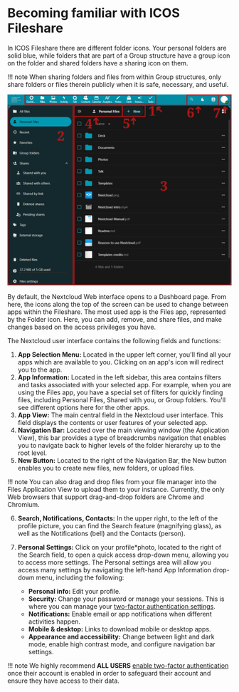 # Becoming familiar with ICOS Fileshare

In ICOS Fileshare there are different folder icons. Your personal folders are
solid blue, while folders that are part of a Group structure have a group icon
on the folder and shared folders have a sharing icon on them. 

!!! note 
    When sharing folders and files from within Group structures, only share
    folders or files therein publicly when it is safe, necessary, and useful.

![Labeled screenshot of the Nextcloud user interface](img/basics.png)

By default, the Nextcloud Web interface opens to a Dashboard page. From here,
the icons along the top of the screen can be used to change between apps within
the Fileshare. The most used app is the Files app, represented by the Folder
icon. Here, you can add, remove, and share files, and make changes based on the
access privileges you have.

The Nextcloud user interface contains the following fields and functions:

1. **App Selection Menu:** Located in the upper left corner, you'll find all
   your apps which are available to you. Clicking on an app's icon will redirect
   you to the app.
2. **App Information:**  Located in the left sidebar, this area contains filters
   and tasks associated with your selected app. For example, when you are using
   the Files app, you have a special set of filters for quickly finding files,
   including Personal Files, Shared with you, or Group folders. You'll see
   different options here for the other apps.
3. **App View:** The main central field in the Nextcloud user interface. This
   field displays the contents or user features of your selected app.
4. **Navigation Bar:** Located over the main viewing window (the Application
   View), this bar provides a type of breadcrumbs navigation that enables you to
   navigate back to higher levels of the folder hierarchy up to the root level.
5. **New Button:** Located to the right of the Navigation Bar, the New button
   enables you to create new files, new folders, or upload files.

!!! note 
    You can also drag and drop files from your file manager into the Files
    Application View to upload them to your instance. Currently, the only Web
    browsers that support drag-and-drop folders are Chrome and Chromium.

6. **Search, Notifications, Contacts:** In the upper right, to the left of the
   profile picture, you can find the Search feature (magnifying glass), as well
   as the Notifications (bell) and the Contacts (person).
7. **Personal Settings:** Click on your profile*photo, located to the right of
   the Search field, to open a quick access drop-down menu, allowing you to
   access more settings. The Personal settings area will allow you access many
   settings by navigating the left-hand App Information drop-down menu,
   including the following:

    - **Personal info:** Edit your profile.
    - **Security:** Change your password or manage your sessions. This is where you can manage your [two-factor authentication settings](enable_2fa.md).
    - **Notifications:** Enable email or app notifications when different
      activities happen.
    - **Mobile & desktop:** Links to download mobile or desktop apps.
    - **Appearance and accessibility:** Change between light and dark mode,
      enable high contrast mode, and configure navigation bar settings.

!!! note 
    We highly recommend **ALL USERS** [enable two-factor
    authentication](enable_2fa.md) once their account is enabled in order to
    safeguard their account and ensure they have access to their data.